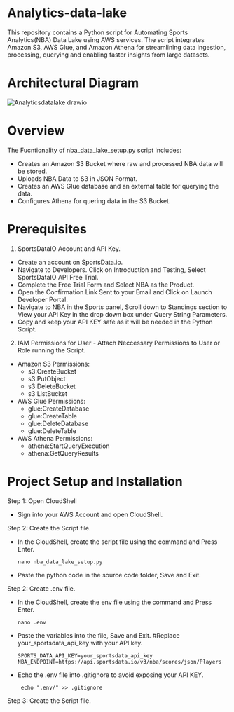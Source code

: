 # Analytics-data-lake
This repository contains a Python script for Automating Sports Analytics(NBA) Data Lake using AWS services. The script integrates  Amazon S3, AWS Glue, and Amazon Athena for streamlining data ingestion, processing, querying and enabling faster insights from large datasets.

# Architectural Diagram
![Analyticsdatalake drawio](https://github.com/user-attachments/assets/2321cd1f-7a78-45c1-b558-96019f5c7984)


# Overview
The Fucntionality of nba_data_lake_setup.py script includes:
- Creates an Amazon S3 Bucket where raw and processed NBA data will be stored.
- Uploads NBA Data to S3 in JSON Format.
- Creates an AWS Glue database and an external table for querying the data.
- Configures Athena for quering data in the S3 Bucket.

# Prerequisites
1.  SportsDataIO Account and API Key.
- Create an account on SportsData.io.
- Navigate to Developers. Click on Introduction and Testing, Select SportsDataIO API Free Trial.
- Complete the Free Trial Form and Select NBA as the Product.
- Open the Confirmation Link Sent to your Email and Click on Launch Developer Portal.
- Navigate to NBA in the Sports panel, Scroll down to Standings section to View your API Key in the drop down box under Query String Parameters.
- Copy and keep your API KEY safe as it will be needed in the Python Script.
   
2.   IAM Permissions for User - Attach Neccessary Permissions to User or Role running the Script.
- Amazon S3 Permissions:
  - s3:CreateBucket
  - s3:PutObject
  - s3:DeleteBucket
  - s3:ListBucket
- AWS Glue Permissions:
  - glue:CreateDatabase
  - glue:CreateTable
  - glue:DeleteDatabase
  - glue:DeleteTable
- AWS Athena Permissions:
  - athena:StartQueryExecution
  - athena:GetQueryResults

 # Project Setup and Installation
 
Step 1: Open CloudShell
- Sign into your AWS Account and open CloudShell.


Step 2: Create the Script file.
- In the CloudShell, create the script file using the command and Press Enter.

      nano nba_data_lake_setup.py

- Paste the python code in the source code folder, Save and Exit.

  
Step 2: Create .env file.

- In the CloudShell, create the env file using the command and Press Enter.

      nano .env

- Paste the variables into the file, Save and Exit. #Replace your_sportsdata_api_key with your API key.

      SPORTS_DATA_API_KEY=your_sportsdata_api_key  
      NBA_ENDPOINT=https://api.sportsdata.io/v3/nba/scores/json/Players
  
- Echo the .env file into .gitignore to avoid exposing your API KEY.

       echo ".env/" >> .gitignore


Step 3: Create the Script file.



    

